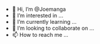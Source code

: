 - 👋 Hi, I’m @Joemanga
- 👀 I’m interested in ...
- 🌱 I’m currently learning ...
- 💞️ I’m looking to collaborate on ...
- 📫 How to reach me ...

<!---
Joemanga/Joemanga is a ✨ special ✨ repository because its `README.md` (this file) appears on your GitHub profile.
You can click the Preview link to take a look at your changes.
--->
